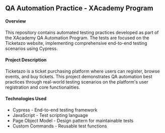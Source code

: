## QA Automation Practice - XAcademy Program

#### Overview

This repository contains automated testing practices developed as part of the XAcademy QA Automation Program. The tests are focused on the Ticketazo website, implementing comprehensive end-to-end testing scenarios using Cypress.

#### Project Description

Ticketazo is a ticket purchasing platform where users can register, browse events, and buy tickets. This project demonstrates QA automation best practices through real-world testing scenarios on the platform's user registration and core functionalities.


#### Technologies Used

* Cypress - End-to-end testing framework
* JavaScript - Test scripting language
* Page Object Model - Design pattern for maintainable tests
* Custom Commands - Reusable test functions
